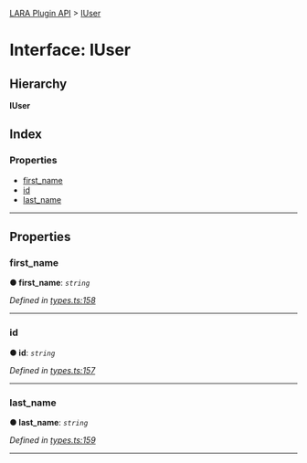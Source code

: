 [LARA Plugin API](../README.md) > [IUser](../interfaces/iuser.md)

# Interface: IUser

## Hierarchy

**IUser**

## Index

### Properties

* [first_name](iuser.md#first_name)
* [id](iuser.md#id)
* [last_name](iuser.md#last_name)

---

## Properties

<a id="first_name"></a>

###  first_name

**● first_name**: *`string`*

*Defined in [types.ts:158](../../../lara-typescript/src/plugin-api/types.ts#L158)*

___
<a id="id"></a>

###  id

**● id**: *`string`*

*Defined in [types.ts:157](../../../lara-typescript/src/plugin-api/types.ts#L157)*

___
<a id="last_name"></a>

###  last_name

**● last_name**: *`string`*

*Defined in [types.ts:159](../../../lara-typescript/src/plugin-api/types.ts#L159)*

___

